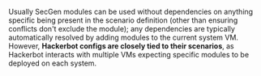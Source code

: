 Usually SecGen modules can be used without dependencies on anything specific being present in the scenario definition (other than ensuring conflicts don't exclude the module); any dependencies are typically automatically resolved by adding modules to the current system VM. However, **Hackerbot configs are closely tied to their scenarios**, as Hackerbot interacts with multiple VMs expecting specific modules to be deployed on each system.
